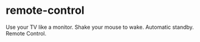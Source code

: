 # remote-control
Use your TV like a monitor.  Shake your mouse to wake.  Automatic standby.  Remote Control.
